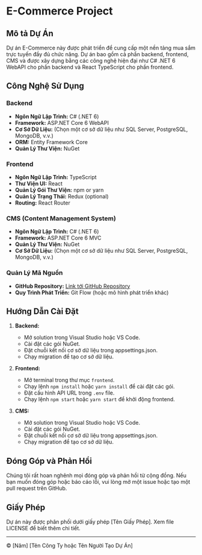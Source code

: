 # E-Commerce Project

## Mô tả Dự Án

Dự án E-Commerce này được phát triển để cung cấp một nền tảng mua sắm trực tuyến đầy đủ chức năng. Dự án bao gồm cả phần backend, frontend, CMS và được xây dựng bằng các công nghệ hiện đại như C# .NET 6 WebAPI cho phần backend và React TypeScript cho phần frontend.

## Công Nghệ Sử Dụng

### Backend

- **Ngôn Ngữ Lập Trình:** C# (.NET 6)
- **Framework:** ASP.NET Core 6 WebAPI
- **Cơ Sở Dữ Liệu:** (Chọn một cơ sở dữ liệu như SQL Server, PostgreSQL, MongoDB, v.v.)
- **ORM:** Entity Framework Core
- **Quản Lý Thư Viện:** NuGet

### Frontend

- **Ngôn Ngữ Lập Trình:** TypeScript
- **Thư Viện UI:** React
- **Quản Lý Gói Thư Viện:** npm or yarn
- **Quản Lý Trạng Thái:** Redux (optional)
- **Routing:** React Router

### CMS (Content Management System)

- **Ngôn Ngữ Lập Trình:** C# (.NET 6)
- **Framework:** ASP.NET Core 6 MVC
- **Quản Lý Thư Viện:** NuGet
- **Cơ Sở Dữ Liệu:** (Chọn một cơ sở dữ liệu như SQL Server, PostgreSQL, MongoDB, v.v.)

### Quản Lý Mã Nguồn

- **GitHub Repository:** [Link tới GitHub Repository](https://github.com/ten-nguoi-dung/ten-repository)
- **Quy Trình Phát Triển:** Git Flow (hoặc mô hình phát triển khác)

## Hướng Dẫn Cài Đặt

1. **Backend:**
   - Mở solution trong Visual Studio hoặc VS Code.
   - Cài đặt các gói NuGet.
   - Đặt chuỗi kết nối cơ sở dữ liệu trong appsettings.json.
   - Chạy migration để tạo cơ sở dữ liệu.

2. **Frontend:**
   - Mở terminal trong thư mục `frontend`.
   - Chạy lệnh `npm install` hoặc `yarn install` để cài đặt các gói.
   - Đặt cấu hình API URL trong `.env` file.
   - Chạy lệnh `npm start` hoặc `yarn start` để khởi động frontend.

3. **CMS:**
   - Mở solution trong Visual Studio hoặc VS Code.
   - Cài đặt các gói NuGet.
   - Đặt chuỗi kết nối cơ sở dữ liệu trong appsettings.json.
   - Chạy migration để tạo cơ sở dữ liệu.

## Đóng Góp và Phản Hồi

Chúng tôi rất hoan nghênh mọi đóng góp và phản hồi từ cộng đồng. Nếu bạn muốn đóng góp hoặc báo cáo lỗi, vui lòng mở một issue hoặc tạo một pull request trên GitHub.

## Giấy Phép

Dự án này được phân phối dưới giấy phép [Tên Giấy Phép]. Xem file LICENSE để biết thêm chi tiết.

---
© [Năm] [Tên Công Ty hoặc Tên Người Tạo Dự Án]
